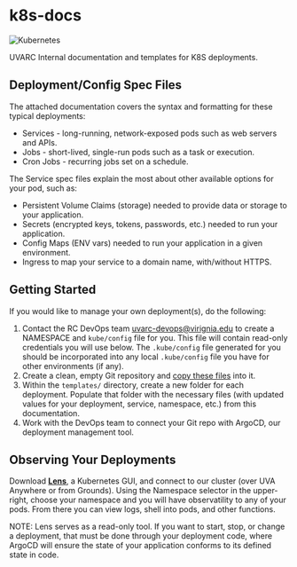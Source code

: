 # k8s-docs

<img src="https://kubernetes.io/images/kubernetes-horizontal-color.png" style="align:right;max-width:50%;" alt="Kubernetes" />

UVARC Internal documentation and templates for K8S deployments.

## Deployment/Config Spec Files

The attached documentation covers the syntax and formatting for these typical deployments:

- Services - long-running, network-exposed pods such as web servers and APIs.
- Jobs - short-lived, single-run pods such as a task or execution.
- Cron Jobs - recurring jobs set on a schedule.

The Service spec files explain the most about other available options for your pod, such as:

- Persistent Volume Claims (storage) needed to provide data or storage to your application.
- Secrets (encrypted keys, tokens, passwords, etc.) needed to run your application.
- Config Maps (ENV vars) needed to run your application in a given environment.
- Ingress to map your service to a domain name, with/without HTTPS.

## Getting Started

If you would like to manage your own deployment(s), do the following:

1. Contact the RC DevOps team <uvarc-devops@virignia.edu> to create a NAMESPACE and `kube/config` file for you. This file will contain read-only credentials you will use below. The `.kube/config` file generated for you should be incorporated into any local `.kube/config` file you have for other environments (if any).
2. Create a clean, empty Git repository and [copy these files](https://s3.amazonaws.com/uvarc-k8s/stubs/deployment-bundle.tar.gz) into it.
3. Within the `templates/` directory, create a new folder for each deployment. Populate that folder with the necessary files (with updated values for your deployment, service, namespace, etc.) from this documentation.
4. Work with the DevOps team to connect your Git repo with ArgoCD, our deployment management tool.

## Observing Your Deployments

Download [**Lens**](https://k8slens.dev/), a Kubernetes GUI, and connect to our cluster (over UVA Anywhere or from Grounds). Using the Namespace selector 
in the upper-right, choose your namespace and you will have observatility to any of your pods. From there you can view logs, shell into pods, and other 
functions.

NOTE: Lens serves as a read-only tool. If you want to start, stop, or change a deployment, that must be done through your deployment code, where ArgoCD will ensure the state of your application conforms to its defined state in code.
